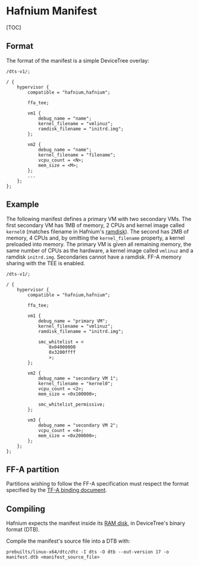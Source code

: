 # Hafnium Manifest

[TOC]

## Format

The format of the manifest is a simple DeviceTree overlay:

```
/dts-v1/;

/ {
	hypervisor {
		compatible = "hafnium,hafnium";

		ffa_tee;

		vm1 {
			debug_name = "name";
			kernel_filename = "vmlinuz";
			ramdisk_filename = "initrd.img";
		};

		vm2 {
			debug_name = "name";
			kernel_filename = "filename";
			vcpu_count = <N>;
			mem_size = <M>;
		};
		...
	};
};
```

## Example

The following manifest defines a primary VM with two secondary VMs. The first
secondary VM has 1MB of memory, 2 CPUs and kernel image called `kernel0`
(matches filename in Hafnium's [ramdisk](HafniumRamDisk.md)). The second has 2MB
of memory, 4 CPUs and, by omitting the `kernel_filename` property, a kernel
preloaded into memory. The primary VM is given all remaining memory, the same
number of CPUs as the hardware, a kernel image called `vmlinuz` and a ramdisk
`initrd.img`. Secondaries cannot have a ramdisk. FF-A memory sharing with the
TEE is enabled.

```
/dts-v1/;

/ {
	hypervisor {
		compatible = "hafnium,hafnium";

		ffa_tee;

		vm1 {
			debug_name = "primary VM";
			kernel_filename = "vmlinuz";
			ramdisk_filename = "initrd.img";

			smc_whitelist = <
				0x04000000
				0x3200ffff
				>;
		};

		vm2 {
			debug_name = "secondary VM 1";
			kernel_filename = "kernel0";
			vcpu_count = <2>;
			mem_size = <0x100000>;

			smc_whitelist_permissive;
		};

		vm3 {
			debug_name = "secondary VM 2";
			vcpu_count = <4>;
			mem_size = <0x200000>;
		};
	};
};
```

## FF-A partition
Partitions wishing to follow the FF-A specification must respect the
format specified by the [TF-A binding document](https://trustedfirmware-a.readthedocs.io/en/latest/components/ffa-manifest-binding.html).

## Compiling

Hafnium expects the manifest inside its [RAM disk](HafniumRamDisk.md),
in DeviceTree's binary format (DTB).

Compile the manifest's source file into a DTB with:
```shell
prebuilts/linux-x64/dtc/dtc -I dts -O dtb --out-version 17 -o manifest.dtb <manifest_source_file>
```
